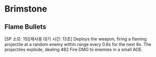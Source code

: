 # Brimstone

## Flame Bullets

[SP 소모: 15][재사용 대기 시간: 13초] Deploys the weapon, firing a flaming projectile at a random enemy within range every 0.6s for the next 8s. The projectiles explode, dealing 482 Fire DMG to enemies in a small AOE.
